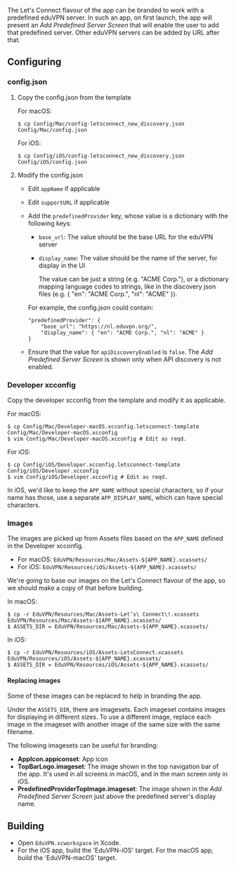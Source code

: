 The Let's Connect flavour of the app can be branded to work with a
predefined eduVPN server. In such an app, on first launch, the app will
present an _Add Predefined Server Screen_ that will enable the user to
add that predefined server. Other eduVPN servers can be added by URL
after that.

## Configuring

### config.json

 1. Copy the config.json from the template

    For macOS:

    ~~~
    $ cp Config/Mac/config-letsconnect_new_discovery.json Config/Mac/config.json
    ~~~

    For iOS:

    ~~~
    $ cp Config/iOS/config-letsconnect_new_discovery.json Config/iOS/config.json
    ~~~

 2. Modify the config.json

      - Edit `appName` if applicable

      - Edit `supportURL` if applicable

      - Add the `predefinedProvider` key, whose value is a dictionary
        with the following keys: 

          - `base_url`: The value should be the base URL for the eduVPN server

          - `display_name`: The value should be the name of the server, for display in the UI

            The value can be just a string (e.g. "ACME Corp."), or a dictionary
            mapping language codes to strings, like in the discovery json files
            (e.g. { "en": "ACME Corp.", "nl": "ACME" }).

        For example, the config.json could contain:

        ~~~
        "predefinedProvider": {
            "base_url": "https://nl.eduvpn.org/",
            "display_name": { "en": "ACME Corp.", "nl": "ACME" }
        }
        ~~~

      - Ensure that the value for `apiDiscoveryEnabled` is `false`. The
        _Add Predefined Server Screen_ is shown only when API discovery
        is not enabled.

### Developer xcconfig

Copy the developer xcconfig from the template and modify it as
applicable.

For macOS:

~~~
$ cp Config/Mac/Developer-macOS.xcconfig.letsconnect-template Config/Mac/Developer-macOS.xcconfig
$ vim Config/Mac/Developer-macOS.xcconfig # Edit as reqd.
~~~

For iOS:

~~~
$ cp Config/iOS/Developer.xcconfig.letsconnect-template Config/iOS/Developer.xcconfig
$ vim Config/iOS/Developer.xcconfig # Edit as reqd.
~~~

In iOS, we'd like to keep the `APP_NAME` without special characters, so if
your name has those, use a separate `APP_DISPLAY_NAME`, which can have
special characters.

### Images

The images are picked up from Assets files based on the `APP_NAME`
defined in the Developer xcconfig.

  - For macOS: `EduVPN/Resources/Mac/Assets-${APP_NAME}.xcassets/`
  - For iOS: `EduVPN/Resources/iOS/Assets-${APP_NAME}.xcassets/`

We're going to base our images on the Let's Connect flavour of the app,
so we should make a copy of that before building.

In macOS:

~~~
$ cp -r EduVPN/Resources/Mac/Assets-Let’s\ Connect\!.xcassets EduVPN/Resources/Mac/Assets-${APP_NAME}.xcassets/
$ ASSETS_DIR = EduVPN/Resources/Mac/Assets-${APP_NAME}.xcassets/
~~~

In iOS:

~~~
$ cp -r EduVPN/Resources/iOS/Assets-LetsConnect.xcassets EduVPN/Resources/iOS/Assets-${APP_NAME}.xcassets/
$ ASSETS_DIR = EduVPN/Resources/iOS/Assets-${APP_NAME}.xcassets/
~~~

#### Replacing images

Some of these images can be replaced to help in branding the app.

Under the `ASSETS_DIR`, there are imagesets. Each imageset contains
images for displaying in different sizes. To use a different image,
replace each image in the imageset with another image of the same size
with the same filename.

The following imagesets can be useful for branding:

  - **AppIcon.appiconset**: App icon
  - **TopBarLogo.imageset**: The image shown in the top navigation bar of
    the app. It's used in all screens in macOS, and in the main screen
    only in iOS.
  - **PredefinedProviderTopImage.imageset**: The image shown in the _Add
    Predefined Server Screen_ just above the predefined server's
    display name.

## Building

  - Open `EduVPN.xcworkspace` in Xcode.
  - For the iOS app, build the 'EduVPN-iOS' target. For the macOS app,
    build the 'EduVPN-macOS' target.
